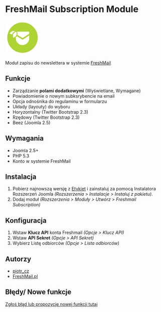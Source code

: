 FreshMail Subscription Module
=============================

![JED icon](./artwork/JED_icon.png "mod_freshmail2")

Moduł zapisu do newslettera w systemie [FreshMail](http://freshmail.pl/)


Funkcje
-------
 - Zarządzanie __polami dodatkowymi__ (Wyświetlane, Wymagane)
 - Powiadomienie o nowym subksrybencie na email
 - Opcja odnośnika do regulaminu w formularzu
 - Układy (layouty) do wyboru
  - Horyzontalny (Twitter Bootstrap 2.3)
  - Rzędowy (Twitter Bootstrap 2.3)
  - Beez (Joomla 2.5)


Wymagania
---------

- Joomla 2.5+
- PHP 5.3
- Konto w systemie FreshMail


Instalacja
----------

1. Pobierz najnowszą wersję z [Etykiet](https://github.com/piotr-cz/mod_freshmail2/tags) i zainstaluj za pomocą Instalatora Rozszerzeń Joomla _(Rozszerzenia > Instalacje > Instaluj z pakietu)_.
2. Dodaj moduł _(Rozszerzenia > Moduły > Utwórz > Freshmail Subscription)_


Konfiguracja
------------

1. Wstaw **Klucz API** konta Freshmail _(Opcje > Klucz API)_
2. Wstaw **API Sekret** _(Opcje > API Sekret)_
3. Wybierz Listę odbiorców _(Opcje > Lista odbiorców)_


Autorzy
-------

- [piotr_cz](https://github.com/piotr-cz)
- [FreshMail.pl](http://freshmail.pl)


Błędy/ Nowe funkcje
-------------------

[Zgłoś błąd lub propozycję nowej funkcji tutaj](https://github.com/piotr-cz/mod_freshmail2/issues)
